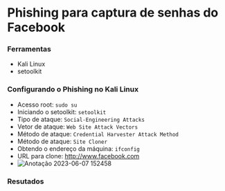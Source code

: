 # Phishing para captura de senhas do Facebook

### Ferramentas

- Kali Linux
- setoolkit

### Configurando o Phishing no Kali Linux

- Acesso root: ``` sudo su ```
- Iniciando o setoolkit: ``` setoolkit ```
- Tipo de ataque: ``` Social-Engineering Attacks ```
- Vetor de ataque: ``` Web Site Attack Vectors ```
- Método de ataque: ```Credential Harvester Attack Method ```
- Método de ataque: ``` Site Cloner ```
- Obtendo o endereço da máquina: ``` ifconfig ```
- URL para clone: http://www.facebook.com
- ![Anotação 2023-06-07 152458](https://github.com/KaioBerlt/cibersecurity-desafio-phishing/assets/116770883/89099518-a2cd-4e6f-a620-9fe9a5d41d3e)


### Resutados


